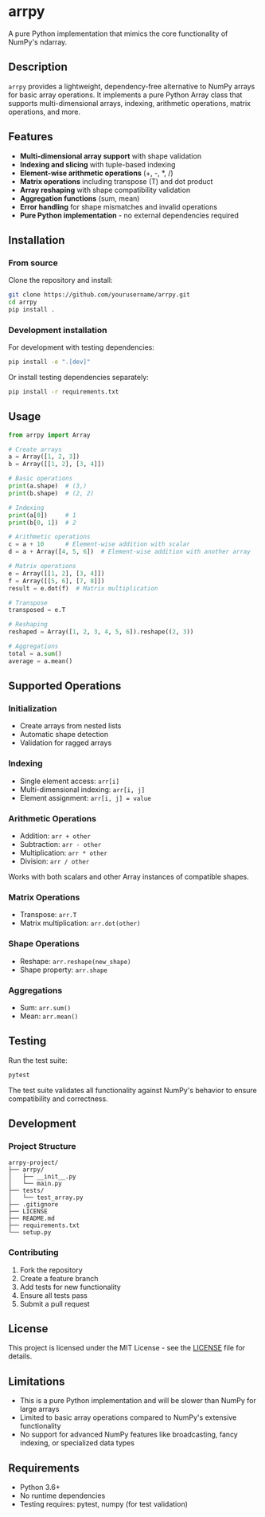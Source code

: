 # arrpy

A pure Python implementation that mimics the core functionality of NumPy's ndarray.

## Description

`arrpy` provides a lightweight, dependency-free alternative to NumPy arrays for basic array operations. It implements a pure Python Array class that supports multi-dimensional arrays, indexing, arithmetic operations, matrix operations, and more.

## Features

- **Multi-dimensional array support** with shape validation
- **Indexing and slicing** with tuple-based indexing
- **Element-wise arithmetic operations** (+, -, *, /)
- **Matrix operations** including transpose (T) and dot product
- **Array reshaping** with shape compatibility validation
- **Aggregation functions** (sum, mean)
- **Error handling** for shape mismatches and invalid operations
- **Pure Python implementation** - no external dependencies required

## Installation

### From source

Clone the repository and install:

```bash
git clone https://github.com/yourusername/arrpy.git
cd arrpy
pip install .
```

### Development installation

For development with testing dependencies:

```bash
pip install -e ".[dev]"
```

Or install testing dependencies separately:

```bash
pip install -r requirements.txt
```

## Usage

```python
from arrpy import Array

# Create arrays
a = Array([1, 2, 3])
b = Array([[1, 2], [3, 4]])

# Basic operations
print(a.shape)  # (3,)
print(b.shape)  # (2, 2)

# Indexing
print(a[0])     # 1
print(b[0, 1])  # 2

# Arithmetic operations
c = a + 10      # Element-wise addition with scalar
d = a + Array([4, 5, 6])  # Element-wise addition with another array

# Matrix operations
e = Array([[1, 2], [3, 4]])
f = Array([[5, 6], [7, 8]])
result = e.dot(f)  # Matrix multiplication

# Transpose
transposed = e.T

# Reshaping
reshaped = Array([1, 2, 3, 4, 5, 6]).reshape((2, 3))

# Aggregations
total = a.sum()
average = a.mean()
```

## Supported Operations

### Initialization
- Create arrays from nested lists
- Automatic shape detection
- Validation for ragged arrays

### Indexing
- Single element access: `arr[i]`
- Multi-dimensional indexing: `arr[i, j]`
- Element assignment: `arr[i, j] = value`

### Arithmetic Operations
- Addition: `arr + other`
- Subtraction: `arr - other`
- Multiplication: `arr * other`
- Division: `arr / other`

Works with both scalars and other Array instances of compatible shapes.

### Matrix Operations
- Transpose: `arr.T`
- Matrix multiplication: `arr.dot(other)`

### Shape Operations
- Reshape: `arr.reshape(new_shape)`
- Shape property: `arr.shape`

### Aggregations
- Sum: `arr.sum()`
- Mean: `arr.mean()`

## Testing

Run the test suite:

```bash
pytest
```

The test suite validates all functionality against NumPy's behavior to ensure compatibility and correctness.

## Development

### Project Structure

```
arrpy-project/
├── arrpy/
│   ├── __init__.py
│   └── main.py
├── tests/
│   └── test_array.py
├── .gitignore
├── LICENSE
├── README.md
├── requirements.txt
└── setup.py
```

### Contributing

1. Fork the repository
2. Create a feature branch
3. Add tests for new functionality
4. Ensure all tests pass
5. Submit a pull request

## License

This project is licensed under the MIT License - see the [LICENSE](LICENSE) file for details.

## Limitations

- This is a pure Python implementation and will be slower than NumPy for large arrays
- Limited to basic array operations compared to NumPy's extensive functionality
- No support for advanced NumPy features like broadcasting, fancy indexing, or specialized data types

## Requirements

- Python 3.6+
- No runtime dependencies
- Testing requires: pytest, numpy (for test validation)